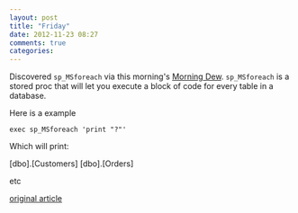 ```yaml
---
layout: post
title: "Friday"
date: 2012-11-23 08:27
comments: true
categories: 
---
```


Discovered `sp_MSforeach` via this morning's [Morning Dew](http://www.alvinashcraft.com/2012/11/23/dew-drop-november-23-2012-1448). `sp_MSforeach` is a stored proc that will let you execute a block of code for every table in a database.

Here is a example

```
exec sp_MSforeach 'print "?"'
```

Which will print:

 [dbo].[Customers]
 [dbo].[Orders]

etc

[original article](http://www.blackwasp.co.uk/SQLForEachTable.aspx)

